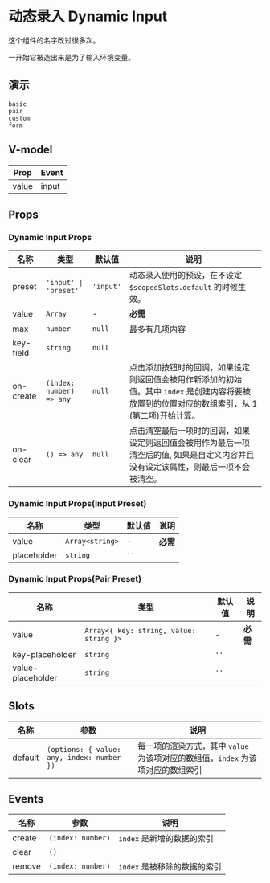 # 动态录入 Dynamic Input
<!--single-column-->
这个组件的名字改过很多次。

一开始它被造出来是为了输入环境变量。
## 演示
```demo
basic
pair
custom
form
```

## V-model
|Prop|Event|
|-|-|
|value|input|


## Props
### Dynamic Input Props
|名称|类型|默认值|说明|
|-|-|-|-|
|preset|`'input' \| 'preset'`|`'input'`|动态录入使用的预设，在不设定 `$scopedSlots.default` 的时候生效。|
|value|`Array`|-|**必需**|
|max|`number`|`null`|最多有几项内容|
|key-field|`string`|`null`||
|on-create|`(index: number) => any`|`null`|点击添加按钮时的回调，如果设定则返回值会被用作新添加的初始值。其中 `index` 是创建内容将要被放置到的位置对应的数组索引，从 1 (第二项)开始计算。|
|on-clear|`() => any`|`null`|点击清空最后一项时的回调，如果设定则返回值会被用作为最后一项清空后的值, 如果是自定义内容并且没有设定该属性，则最后一项不会被清空。|

### Dynamic Input Props(Input Preset)
|名称|类型|默认值|说明|
|-|-|-|-|
|value|`Array<string>`|-|**必需**|
|placeholder|`string`|`''`||

### Dynamic Input Props(Pair Preset)
|名称|类型|默认值|说明|
|-|-|-|-|
|value|`Array<{ key: string, value: string }>`|-|**必需**|
|key-placeholder|`string`|`''`||
|value-placeholder|`string`|`''`||

## Slots
|名称|参数|说明|
|-|-|-|
|default|`(options: { value: any, index: number })`|每一项的渲染方式，其中 `value` 为该项对应的数组值，`index` 为该项对应的数组索引|

## Events
|名称|参数|说明|
|-|-|-|
|create|`(index: number)`|`index` 是新增的数据的索引|
|clear|`()`||
|remove|`(index: number)`|`index` 是被移除的数据的索引| 